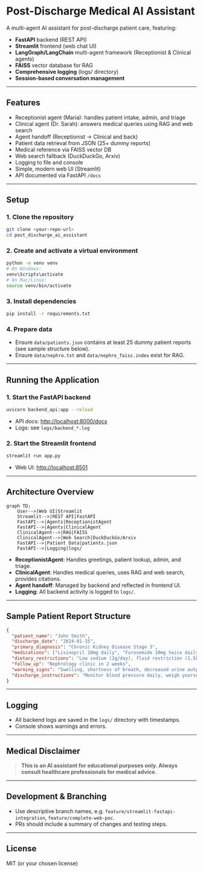 # Post-Discharge Medical AI Assistant

A multi-agent AI assistant for post-discharge patient care, featuring:
- **FastAPI** backend (REST API)
- **Streamlit** frontend (web chat UI)
- **LangGraph/LangChain** multi-agent framework (Receptionist & Clinical agents)
- **FAISS** vector database for RAG
- **Comprehensive logging** (logs/ directory)
- **Session-based conversation management**

---

## Features
- Receptionist agent (Maria): handles patient intake, admin, and triage
- Clinical agent (Dr. Sarah): answers medical queries using RAG and web search
- Agent handoff (Receptionist → Clinical and back)
- Patient data retrieval from JSON (25+ dummy reports)
- Medical reference via FAISS vector DB
- Web search fallback (DuckDuckGo, Arxiv)
- Logging to file and console
- Simple, modern web UI (Streamlit)
- API documented via FastAPI `/docs`

---

## Setup

### 1. Clone the repository
```bash
git clone <your-repo-url>
cd post_discharge_ai_assistant
```

### 2. Create and activate a virtual environment
```bash
python -m venv venv
# On Windows:
venv\Scripts\activate
# On Mac/Linux:
source venv/bin/activate
```

### 3. Install dependencies
```bash
pip install -r requirements.txt
```

### 4. Prepare data
- Ensure `data/patients.json` contains at least 25 dummy patient reports (see sample structure below).
- Ensure `data/nephro.txt` and `data/nephro_faiss.index` exist for RAG.

---

## Running the Application

### 1. Start the FastAPI backend
```bash
uvicorn backend_api:app --reload
```
- API docs: [http://localhost:8000/docs](http://localhost:8000/docs)
- Logs: see `logs/backend_*.log`

### 2. Start the Streamlit frontend
```bash
streamlit run app.py
```
- Web UI: [http://localhost:8501](http://localhost:8501)

---

## Architecture Overview

```mermaid
graph TD;
    User-->|Web UI|Streamlit
    Streamlit-->|REST API|FastAPI
    FastAPI-->|Agents|ReceptionistAgent
    FastAPI-->|Agents|ClinicalAgent
    ClinicalAgent-->|RAG|FAISS
    ClinicalAgent-->|Web Search|DuckDuckGo/Arxiv
    FastAPI-->|Patient Data|patients.json
    FastAPI-->|Logging|logs/
```

- **ReceptionistAgent**: Handles greetings, patient lookup, admin, and triage.
- **ClinicalAgent**: Handles medical queries, uses RAG and web search, provides citations.
- **Agent handoff**: Managed by backend and reflected in frontend UI.
- **Logging**: All backend activity is logged to `logs/`.

---

## Sample Patient Report Structure
```json
{
  "patient_name": "John Smith",
  "discharge_date": "2024-01-15",
  "primary_diagnosis": "Chronic Kidney Disease Stage 3",
  "medications": ["Lisinopril 10mg daily", "Furosemide 20mg twice daily"],
  "dietary_restrictions": "Low sodium (2g/day), fluid restriction (1.5L/day)",
  "follow_up": "Nephrology clinic in 2 weeks",
  "warning_signs": "Swelling, shortness of breath, decreased urine output",
  "discharge_instructions": "Monitor blood pressure daily, weigh yourself daily"
}
```

---

## Logging
- All backend logs are saved in the `logs/` directory with timestamps.
- Console shows warnings and errors.

---

## Medical Disclaimer
> **This is an AI assistant for educational purposes only. Always consult healthcare professionals for medical advice.**

---

## Development & Branching
- Use descriptive branch names, e.g. `feature/streamlit-fastapi-integration`, `feature/complete-web-poc`.
- PRs should include a summary of changes and testing steps.

---

## License
MIT (or your chosen license)
